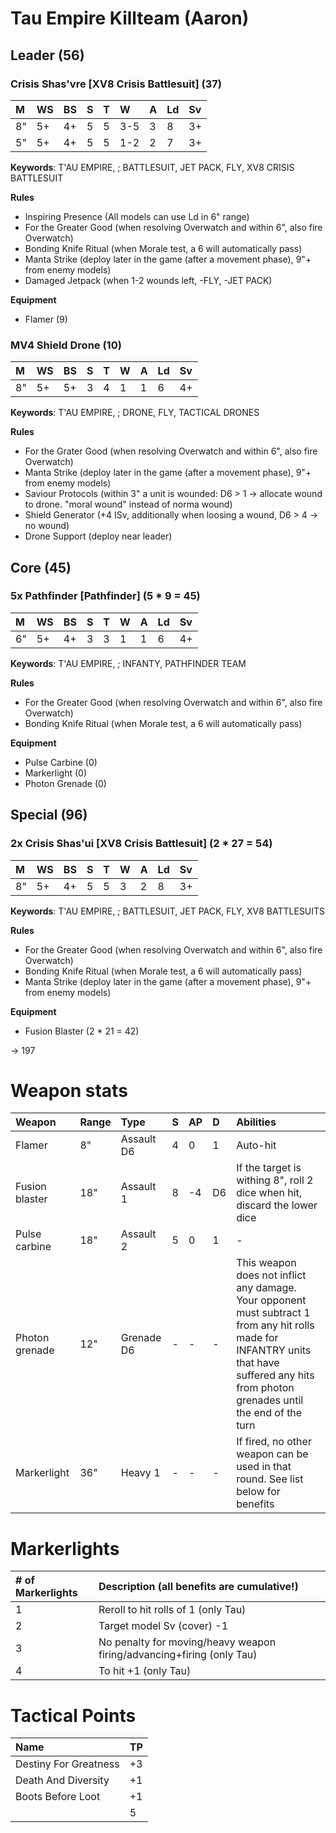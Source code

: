 # Tau Empire Killteam (Aaron)

## Leader (56)

### Crisis Shas'vre  [XV8 Crisis Battlesuit] (37)

|M|WS|BS|S|T|W|A|Ld|Sv|
|:---|:---|:---|:---|:---|:---|:---|:---|:---|
|8"|5+|4+|5|5|3-5|3|8|3+|
|5"|5+|4+|5|5|1-2|2|7|3+|

**Keywords**: T'AU EMPIRE, <SEPT>; BATTLESUIT, JET PACK, FLY, XV8 CRISIS BATTLESUIT

**Rules**
* Inspiring Presence (All models can use Ld in 6" range)
* For the Greater Good (when resolving Overwatch and within 6", also fire Overwatch)
* Bonding Knife Ritual (when Morale test, a 6 will automatically pass)
* Manta Strike (deploy later in the game (after a movement phase), 9"+ from enemy models)
* Damaged Jetpack (when 1-2 wounds left, -FLY, -JET PACK)

**Equipment**

* Flamer (9)

### MV4 Shield Drone (10)

|M|WS|BS|S|T|W|A|Ld|Sv|
|:---|:---|:---|:---|:---|:---|:---|:---|:---|
|8"|5+|5+|3|4|1|1|6|4+|

**Keywords**: T'AU EMPIRE, <SEPT>; DRONE, FLY, TACTICAL DRONES

**Rules**
* For the Grater Good (when resolving Overwatch and within 6", also fire Overwatch)
* Manta Strike (deploy later in the game (after a movement phase), 9"+ from enemy models)
* Saviour Protocols (within 3" a unit is wounded: D6 > 1 -> allocate wound to drone. "moral wound" instead of norma wound)
* Shield Generator (+4 ISv, additionally when loosing a wound, D6 > 4 -> no wound)
* Drone Support (deploy near leader)

## Core (45)

### 5x Pathfinder [Pathfinder] (5 * 9 = 45)

|M|WS|BS|S|T|W|A|Ld|Sv|
|:---|:---|:---|:---|:---|:---|:---|:---|:---|
|6"|5+|4+|3|3|1|1|6|4+|

**Keywords**: T'AU EMPIRE, <SEPT>; INFANTY, PATHFINDER TEAM

**Rules**
* For the Greater Good (when resolving Overwatch and within 6", also fire Overwatch)
* Bonding Knife Ritual (when Morale test, a 6 will automatically pass)

**Equipment**
* Pulse Carbine (0)
* Markerlight (0)
* Photon Grenade (0)


## Special (96)

### 2x Crisis Shas'ui [XV8 Crisis Battlesuit] (2 * 27 = 54)

|M|WS|BS|S|T|W|A|Ld|Sv|
|:---|:---|:---|:---|:---|:---|:---|:---|:---|
|8"|5+|4+|5|5|3|2|8|3+|

**Keywords**: T'AU EMPIRE, <SEPT>; BATTLESUIT, JET PACK, FLY, XV8 BATTLESUITS

**Rules**
* For the Greater Good (when resolving Overwatch and within 6", also fire Overwatch)
* Bonding Knife Ritual (when Morale test, a 6 will automatically pass)
* Manta Strike (deploy later in the game (after a movement phase), 9"+ from enemy models)

**Equipment**
* Fusion Blaster (2 * 21 = 42)


-> 197

# Weapon stats

|Weapon|Range|Type|S|AP|D|Abilities|
|:---|:---|:---|:---|:---|:---|:---|
|Flamer|8"|Assault D6|4|0|1|Auto-hit|
|Fusion blaster|18"|Assault 1|8|-4|D6|If the target is withing 8", roll 2 dice when hit, discard the lower dice|
|Pulse carbine|18"|Assault 2|5|0|1|-|
|Photon grenade|12"|Grenade D6|-|-|-|This weapon does not inflict any damage. Your opponent must subtract 1 from any hit rolls made for INFANTRY units that have suffered any hits from photon grenades until the end of the turn|
|Markerlight|36"|Heavy 1|-|-|-|If fired, no other weapon can be used in that round. See list below for benefits|

# Markerlights

|# of Markerlights|Description (all benefits are cumulative!)|
|:---|:---|
|1|Reroll to hit rolls of 1 (only Tau)|
|2|Target model Sv (cover) -1|
|3|No penalty for moving/heavy weapon firing/advancing+firing (only Tau)|
|4|To hit +1 (only Tau)|

# Tactical Points

|Name|TP|
|:---|:---|
|Destiny For Greatness|+3|
|Death And Diversity|+1|
|Boots Before Loot|+1|
||5|
